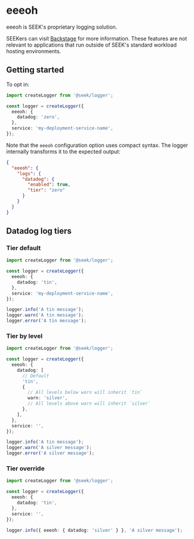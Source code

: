 # eeeoh

eeeoh is SEEK's proprietary logging solution.

SEEKers can visit [Backstage](https://backstage.myseek.xyz/docs/default/system/eeeoh) for more information.
These features are not relevant to applications that run outside of SEEK's standard workload hosting environments.

## Getting started

To opt in:

```typescript
import createLogger from '@seek/logger';

const logger = createLogger({
  eeeoh: {
    datadog: 'zero',
  },
  service: 'my-deployment-service-name',
});
```

Note that the `eeeoh` configuration option uses compact syntax.
The logger internally transforms it to the expected output:

```json
{
  "eeeoh": {
    "logs": {
      "datadog": {
        "enabled": true,
        "tier": "zero"
      }
    }
  }
}
```

## Datadog log tiers

### Tier default

```typescript
import createLogger from '@seek/logger';

const logger = createLogger({
  eeeoh: {
    datadog: 'tin',
  },
  service: 'my-deployment-service-name',
});

logger.info('A tin message');
logger.warn('A tin message');
logger.error('A tin message');
```

### Tier by level

```typescript
import createLogger from '@seek/logger';

const logger = createLogger({
  eeeoh: {
    datadog: [
      // Default
      'tin',
      {
        // All levels below warn will inherit `tin`
        warn: 'silver',
        // All levels above warn will inherit `silver`
      },
    ],
  },
  service: '',
});

logger.info('A tin message');
logger.warn('A silver message');
logger.error('A silver message');
```

### Tier override

```typescript
import createLogger from '@seek/logger';

const logger = createLogger({
  eeeoh: {
    datadog: 'tin',
  },
  service: '',
});

logger.info({ eeeoh: { datadog: 'silver' } }, 'A silver message');
```
